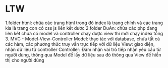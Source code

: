 # LTW
1.folder html: chứa các trang html trong đó index là trang chính và các trang kia là trang con có css js liên kết dươc
2.folder DuAn: chứa các php đang liên kết chưa có model và controller chạy dược view thì mới chạy index tổng
3. MVC - Model-View-Controller 
Model: thao tác với database, chứa tất cả các hàm, các phương thức truy vấn trực tiếp với dữ liệu
View: giao diện, nhận dữ liệu từ controller
Controller: Đảm nhận vai trò tiếp nhận yêu cầu từ người dùng, thông qua Model để lấy dữ liệu sau đó thông qua View để hiển thị cho người dùng
